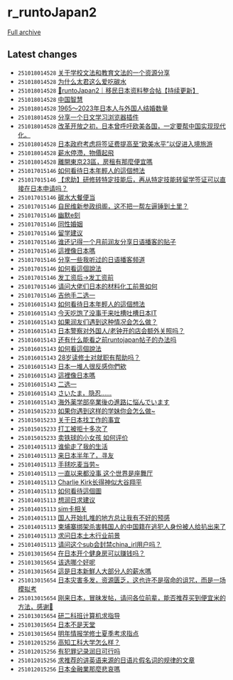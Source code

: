 # r_runtoJapan2

[Full archive](archive.md)

## Latest changes

- `251018014528` [关于学校文法和教育文法的一个资源分享](../posts/r_runtoJapan2/251017083507_1o8vw02.md)
- `251018014528` [为什么太君这么爱吃碳水](../posts/r_runtoJapan2/251017151855_1o946c5.md)
- `251018014528` [🗾runtoJapan2｜移民日本资料整合帖【持续更新】](../posts/r_runtoJapan2/251017080419_1o8vf4l.md)
- `251018014528` [中国智慧](../posts/r_runtoJapan2/251017085114_1o8w4q5.md)
- `251018014528` [1965～2023年日本人与外国人结婚数量](../posts/r_runtoJapan2/251017091455_1o8wi3y.md)
- `251018014528` [分享一个日文学习浏览器插件](../posts/r_runtoJapan2/251017082052_1o8vo4h.md)
- `251018014528` [改革开放之初，日本曾呼吁欧美各国，一定要帮中国实现现代化。](../posts/r_runtoJapan2/251017132150_1o916jo.md)
- `251018014528` [日本政府考虑将签证费提高至“欧美水平”以促进入境旅游](../posts/r_runtoJapan2/251017152653_1o94dsh.md)
- `251018014528` [薪水停滯，物價起飛](../posts/r_runtoJapan2/251017183428_1o99c29.md)
- `251018014528` [離開東京23區，房租有那麼便宜嗎](../posts/r_runtoJapan2/251017165327_1o96nzq.md)
- `251017015146` [如何看待日本年輕人的這個想法](../posts/r_runtoJapan2/251015132811_1o7b04v.md)
- `251017015146` [【求助】研修转特定技能后，再从特定技能转留学签证可以直接在日本申请吗？](../posts/r_runtoJapan2/251016110407_1o83652.md)
- `251017015146` [碳水大餐便当](../posts/r_runtoJapan2/251016152506_1o894tw.md)
- `251017015146` [自民维新参政组阁，这不把一帮左逼锤到土里？](../posts/r_runtoJapan2/251016061012_1o7yl0v.md)
- `251017015146` [幽默e刻](../posts/r_runtoJapan2/251016033127_1o7vtkk.md)
- `251017015146` [同性婚姻](../posts/r_runtoJapan2/251016231756_1o8lg7k.md)
- `251017015146` [留学建议](../posts/r_runtoJapan2/251016104021_1o82quo.md)
- `251017015146` [谁还记得一个月前润友分享日语播客的贴子](../posts/r_runtoJapan2/251016024837_1o7uzgp.md)
- `251017015146` [這裡像日本嗎](../posts/r_runtoJapan2/251015112845_1o78es4.md)
- `251017015146` [分享一些我听过的日语播客频道](../posts/r_runtoJapan2/251016055459_1o7yc8h.md)
- `251017015146` [如何看這個說法](../posts/r_runtoJapan2/251015080314_1o751v8.md)
- `251017015146` [发工资后→发工资前](../posts/r_runtoJapan2/251016060759_1o7yjra.md)
- `251017015146` [请问大佬们日本的材料化工前景如何](../posts/r_runtoJapan2/251016044102_1o7x3d8.md)
- `251017015146` [吉他手二选一](../posts/r_runtoJapan2/251016103142_1o82lmp.md)
- `251016015143` [如何看待日本年輕人的這個想法](../posts/r_runtoJapan2/251015132811_1o7b04v.md)
- `251016015143` [今天吃饱了没事干来吐槽吐槽日本IT](../posts/r_runtoJapan2/251015112308_1o78b0i.md)
- `251016015143` [如果润友们遇到这种情况会怎么做？](../posts/r_runtoJapan2/251015075634_1o74y8g.md)
- `251016015143` [日本警察对外国人/老钟开的店会额外关照吗？](../posts/r_runtoJapan2/251015233850_1o7qxfv.md)
- `251016015143` [还有什么能看之前runtojapan帖子的办法吗](../posts/r_runtoJapan2/251015200356_1o7lktq.md)
- `251016015143` [如何看這個說法](../posts/r_runtoJapan2/251015080314_1o751v8.md)
- `251016015143` [28岁读修士对就职有帮助吗？](../posts/r_runtoJapan2/251015020016_1o6ylae.md)
- `251016015143` [日本一堆人很反感你們欸](../posts/r_runtoJapan2/251015161733_1o7fh99.md)
- `251016015143` [這裡像日本嗎](../posts/r_runtoJapan2/251015112845_1o78es4.md)
- `251016015143` [二选一](../posts/r_runtoJapan2/251015155036_1o7er5w.md)
- `251016015143` [さいたま，隐忍……](../posts/r_runtoJapan2/251015172821_1o7heek.md)
- `251016015143` [海外薬学部卒業後の進路に悩んでいます](../posts/r_runtoJapan2/251015051223_1o72bqg.md)
- `251015015233` [如果你遇到这样的学妹你会怎么做~](../posts/r_runtoJapan2/251014072555_1o68xpt.md)
- `251015015233` [关于日本找工作的事宜](../posts/r_runtoJapan2/251014030014_1o649xq.md)
- `251015015233` [打工被拒十多次了](../posts/r_runtoJapan2/251014125423_1o6epf1.md)
- `251015015233` [卖铁球的小女孩 如何评价](../posts/r_runtoJapan2/251014101104_1o6bi68.md)
- `251014015113` [谁偷走了我的生活](../posts/r_runtoJapan2/251013084055_1o5ebhi.md)
- `251014015113` [来日本半年了，寻友](../posts/r_runtoJapan2/251013031601_1o58ryr.md)
- `251014015113` [手毬吃麦当劳~](../posts/r_runtoJapan2/251013081951_1o5dzvz.md)
- `251014015113` [一直以来都没事 这个世界是座舞厅](../posts/r_runtoJapan2/251013135836_1o5kgex.md)
- `251014015113` [Charlie Kirk长得神似大谷翔平](../posts/r_runtoJapan2/251013170459_1o5pjyk.md)
- `251014015113` [如何看待這個圖](../posts/r_runtoJapan2/251013041426_1o59x5k.md)
- `251014015113` [想润日求建议](../posts/r_runtoJapan2/251012164833_1o4u2ij.md)
- `251014015113` [sim卡相关](../posts/r_runtoJapan2/251013141330_1o5ku5z.md)
- `251014015113` [国人开始扎堆的地方总让我有不好的预感](../posts/r_runtoJapan2/251013040816_1o59t2n.md)
- `251014015113` [柬埔寨绑架杀害韩国人的中国籍在逃犯人身份被人给扒出来了](../posts/r_runtoJapan2/251013130758_1o5j8gh.md)
- `251014015113` [求问日本土木行业前景](../posts/r_runtoJapan2/251013045103_1o5alf7.md)
- `251014015113` [请问这个sub会封禁china_irl用户吗？](../posts/r_runtoJapan2/251013134011_1o5k057.md)
- `251013015654` [在日本开个健身房可以赚钱吗？](../posts/r_runtoJapan2/251012082224_1o4jnjo.md)
- `251013015654` [该选哪个好呢](../posts/r_runtoJapan2/251012232250_1o53zc6.md)
- `251013015654` [這是日本新鮮人大部分人的薪水嗎](../posts/r_runtoJapan2/251012062139_1o4hrdi.md)
- `251013015654` [日本灾害多发，资源匮乏，这也许不是宿命的诅咒，而是一场模拟考](../posts/r_runtoJapan2/251012181435_1o4wc3k.md)
- `251013015654` [刚来日本，冒昧发帖，请问各位前辈，能否推荐买到便宜米的方法，感谢🙏](../posts/r_runtoJapan2/251012132902_1o4p3o9.md)
- `251013015654` [研二科班计算机求指导](../posts/r_runtoJapan2/251012201113_1o4zcr8.md)
- `251013015654` [日本不是天堂](../posts/r_runtoJapan2/251012160939_1o4t27t.md)
- `251013015654` [明年情报学修士夏季考求指点](../posts/r_runtoJapan2/251012123511_1o4nxgu.md)
- `251012015256` [高知工科大学怎么样？](../posts/r_runtoJapan2/251010143015_1o32hdf.md)
- `251012015256` [有犯罪记录润日可行吗](../posts/r_runtoJapan2/251011045151_1o3mqsu.md)
- `251012015256` [求推荐的讲英语来源的日语片假名词的规律的文章](../posts/r_runtoJapan2/251011131450_1o3vcvg.md)
- `251012015256` [日本金融業那麼悲哀嗎](../posts/r_runtoJapan2/251011070440_1o3ozr3.md)
